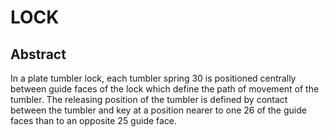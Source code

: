 # LOCK

## Abstract
In a plate tumbler lock, each tumbler spring 30 is positioned centrally between guide faces of the lock which define the path of movement of the tumbler. The releasing position of the tumbler is defined by contact between the tumbler and key at a position nearer to one 26 of the guide faces than to an opposite 25 guide face.